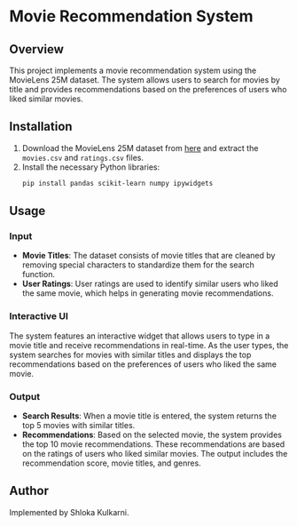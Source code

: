# Movie Recommendation System

## Overview
This project implements a movie recommendation system using the MovieLens 25M dataset. The system allows users to search for movies by title and provides recommendations based on the preferences of users who liked similar movies.

## Installation
1. Download the MovieLens 25M dataset from [here](https://files.grouplens.org/datasets/movielens/ml-25m.zip) and extract the `movies.csv` and `ratings.csv` files.
2. Install the necessary Python libraries:
    ```sh
    pip install pandas scikit-learn numpy ipywidgets
    ```

## Usage

### Input
- **Movie Titles**: The dataset consists of movie titles that are cleaned by removing special characters to standardize them for the search function.
- **User Ratings**: User ratings are used to identify similar users who liked the same movie, which helps in generating movie recommendations.

### Interactive UI
The system features an interactive widget that allows users to type in a movie title and receive recommendations in real-time. As the user types, the system searches for movies with similar titles and displays the top recommendations based on the preferences of users who liked the same movie.

### Output
- **Search Results**: When a movie title is entered, the system returns the top 5 movies with similar titles.
- **Recommendations**: Based on the selected movie, the system provides the top 10 movie recommendations. These recommendations are based on the ratings of users who liked similar movies. The output includes the recommendation score, movie titles, and genres.

## Author
Implemented by Shloka Kulkarni.
